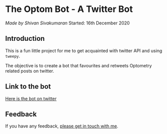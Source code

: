 # The Optom Bot - A Twitter Bot
*Made by Shivan Sivakumaran*
Started: 16th December 2020

## Introduction

This is a fun little project for me to get acquainted with twitter API and using `tweepy`.

The objective is to create a bot that favourites and retweets Optometry related posts on twitter.

## Link to the bot

[Here is the bot on twitter](https://twitter.com/OptomBot)

## Feedback

If you have any feedback, [please get in touch with me](https://shivansivakumaran/contact).
